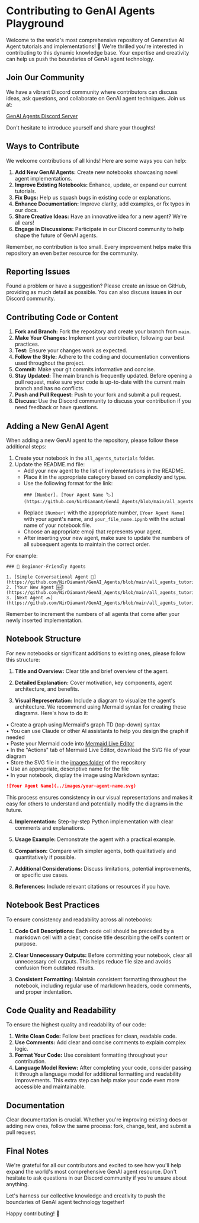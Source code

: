 # Contributing to GenAI Agents Playground

Welcome to the world's most comprehensive repository of Generative AI Agent tutorials and implementations! 🌟 We're thrilled you're interested in contributing to this dynamic knowledge base. Your expertise and creativity can help us push the boundaries of GenAI agent technology.

## Join Our Community

We have a vibrant Discord community where contributors can discuss ideas, ask questions, and collaborate on GenAI agent techniques. Join us at:

[GenAI Agents Discord Server](https://discord.gg/cA6Aa4uyDX)

Don't hesitate to introduce yourself and share your thoughts!

## Ways to Contribute

We welcome contributions of all kinds! Here are some ways you can help:

1. **Add New GenAI Agents:** Create new notebooks showcasing novel agent implementations.
2. **Improve Existing Notebooks:** Enhance, update, or expand our current tutorials.
3. **Fix Bugs:** Help us squash bugs in existing code or explanations.
4. **Enhance Documentation:** Improve clarity, add examples, or fix typos in our docs.
5. **Share Creative Ideas:** Have an innovative idea for a new agent? We're all ears!
6. **Engage in Discussions:** Participate in our Discord community to help shape the future of GenAI agents.

Remember, no contribution is too small. Every improvement helps make this repository an even better resource for the community.

## Reporting Issues

Found a problem or have a suggestion? Please create an issue on GitHub, providing as much detail as possible. You can also discuss issues in our Discord community.

## Contributing Code or Content

1. **Fork and Branch:** Fork the repository and create your branch from `main`.
2. **Make Your Changes:** Implement your contribution, following our best practices.
3. **Test:** Ensure your changes work as expected.
4. **Follow the Style:** Adhere to the coding and documentation conventions used throughout the project.
5. **Commit:** Make your git commits informative and concise.
6. **Stay Updated:** The main branch is frequently updated. Before opening a pull request, make sure your code is up-to-date with the current main branch and has no conflicts.
7. **Push and Pull Request:** Push to your fork and submit a pull request.
8. **Discuss:** Use the Discord community to discuss your contribution if you need feedback or have questions.

## Adding a New GenAI Agent

When adding a new GenAI agent to the repository, please follow these additional steps:

1. Create your notebook in the `all_agents_tutorials` folder.
2. Update the README.md file:
   - Add your new agent to the list of implementations in the README.
   - Place it in the appropriate category based on complexity and type.
   - Use the following format for the link:
     ```
     ### [Number]. [Your Agent Name 🏷️](https://github.com/NirDiamant/GenAI_Agents/blob/main/all_agents_tutorials/your_file_name.ipynb)
     ```
   - Replace `[Number]` with the appropriate number, `[Your Agent Name]` with your agent's name, and `your_file_name.ipynb` with the actual name of your notebook file.
   - Choose an appropriate emoji that represents your agent.
   - After inserting your new agent, make sure to update the numbers of all subsequent agents to maintain the correct order.

For example:
```
### 🌱 Beginner-Friendly Agents

1. [Simple Conversational Agent 💬](https://github.com/NirDiamant/GenAI_Agents/blob/main/all_agents_tutorials/simple_conversational_agent.ipynb)
2. [Your New Agent 🆕](https://github.com/NirDiamant/GenAI_Agents/blob/main/all_agents_tutorials/your_new_agent.ipynb)
3. [Next Agent 🔜](https://github.com/NirDiamant/GenAI_Agents/blob/main/all_agents_tutorials/next_agent.ipynb)
```

Remember to increment the numbers of all agents that come after your newly inserted implementation.

## Notebook Structure

For new notebooks or significant additions to existing ones, please follow this structure:

1. **Title and Overview:** Clear title and brief overview of the agent.

2. **Detailed Explanation:** Cover motivation, key components, agent architecture, and benefits.

3. **Visual Representation:** Include a diagram to visualize the agent's architecture. We recommend using Mermaid syntax for creating these diagrams. Here's how to do it:

• Create a graph using Mermaid's graph TD (top-down) syntax<br>
• You can use Claude or other AI assistants to help you design the graph if needed<br>
• Paste your Mermaid code into [Mermaid Live Editor](https://mermaid.live/)<br>
• In the "Actions" tab of Mermaid Live Editor, download the SVG file of your diagram<br>
• Store the SVG file in the [images folder](https://github.com/NirDiamant/GenAI_Agents/tree/main/images) of the repository<br>
• Use an appropriate, descriptive name for the file<br>
• In your notebook, display the image using Markdown syntax:<br>
  ```markdown
  ![Your Agent Name](../images/your-agent-name.svg)
  ```

This process ensures consistency in our visual representations and makes it easy for others to understand and potentially modify the diagrams in the future.

4. **Implementation:** Step-by-step Python implementation with clear comments and explanations.

5. **Usage Example:** Demonstrate the agent with a practical example.

6. **Comparison:** Compare with simpler agents, both qualitatively and quantitatively if possible.

7. **Additional Considerations:** Discuss limitations, potential improvements, or specific use cases.

8. **References:** Include relevant citations or resources if you have.

## Notebook Best Practices

To ensure consistency and readability across all notebooks:

1. **Code Cell Descriptions:** Each code cell should be preceded by a markdown cell with a clear, concise title describing the cell's content or purpose.

2. **Clear Unnecessary Outputs:** Before committing your notebook, clear all unnecessary cell outputs. This helps reduce file size and avoids confusion from outdated results.

3. **Consistent Formatting:** Maintain consistent formatting throughout the notebook, including regular use of markdown headers, code comments, and proper indentation.

## Code Quality and Readability

To ensure the highest quality and readability of our code:

1. **Write Clean Code:** Follow best practices for clean, readable code.
2. **Use Comments:** Add clear and concise comments to explain complex logic.
3. **Format Your Code:** Use consistent formatting throughout your contribution.
4. **Language Model Review:** After completing your code, consider passing it through a language model for additional formatting and readability improvements. This extra step can help make your code even more accessible and maintainable.

## Documentation

Clear documentation is crucial. Whether you're improving existing docs or adding new ones, follow the same process: fork, change, test, and submit a pull request.

## Final Notes

We're grateful for all our contributors and excited to see how you'll help expand the world's most comprehensive GenAI agent resource. Don't hesitate to ask questions in our Discord community if you're unsure about anything.

Let's harness our collective knowledge and creativity to push the boundaries of GenAI agent technology together!

Happy contributing! 🚀